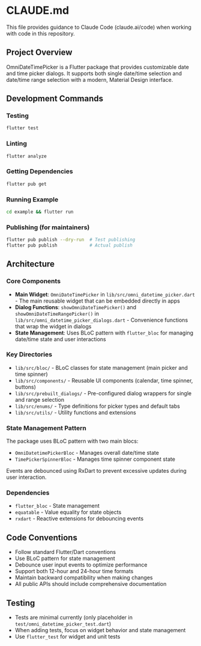 # CLAUDE.md

This file provides guidance to Claude Code (claude.ai/code) when working with code in this repository.

## Project Overview

OmniDateTimePicker is a Flutter package that provides customizable date and time picker dialogs. It supports both single date/time selection and date/time range selection with a modern, Material Design interface.

## Development Commands

### Testing
```bash
flutter test
```

### Linting
```bash
flutter analyze
```

### Getting Dependencies
```bash
flutter pub get
```

### Running Example
```bash
cd example && flutter run
```

### Publishing (for maintainers)
```bash
flutter pub publish --dry-run  # Test publishing
flutter pub publish            # Actual publish
```

## Architecture

### Core Components

- **Main Widget**: `OmniDateTimePicker` in `lib/src/omni_datetime_picker.dart` - The main reusable widget that can be embedded directly in apps
- **Dialog Functions**: `showOmniDateTimePicker()` and `showOmniDateTimeRangePicker()` in `lib/src/omni_datetime_picker_dialogs.dart` - Convenience functions that wrap the widget in dialogs
- **State Management**: Uses BLoC pattern with `flutter_bloc` for managing date/time state and user interactions

### Key Directories

- `lib/src/bloc/` - BLoC classes for state management (main picker and time spinner)
- `lib/src/components/` - Reusable UI components (calendar, time spinner, buttons)
- `lib/src/prebuilt_dialogs/` - Pre-configured dialog wrappers for single and range selection
- `lib/src/enums/` - Type definitions for picker types and default tabs
- `lib/src/utils/` - Utility functions and extensions

### State Management Pattern

The package uses BLoC pattern with two main blocs:
- `OmniDatetimePickerBloc` - Manages overall date/time state
- `TimePickerSpinnerBloc` - Manages time spinner component state

Events are debounced using RxDart to prevent excessive updates during user interaction.

### Dependencies

- `flutter_bloc` - State management
- `equatable` - Value equality for state objects  
- `rxdart` - Reactive extensions for debouncing events

## Code Conventions

- Follow standard Flutter/Dart conventions
- Use BLoC pattern for state management
- Debounce user input events to optimize performance
- Support both 12-hour and 24-hour time formats
- Maintain backward compatibility when making changes
- All public APIs should include comprehensive documentation

## Testing

- Tests are minimal currently (only placeholder in `test/omni_datetime_picker_test.dart`)
- When adding tests, focus on widget behavior and state management
- Use `flutter_test` for widget and unit tests